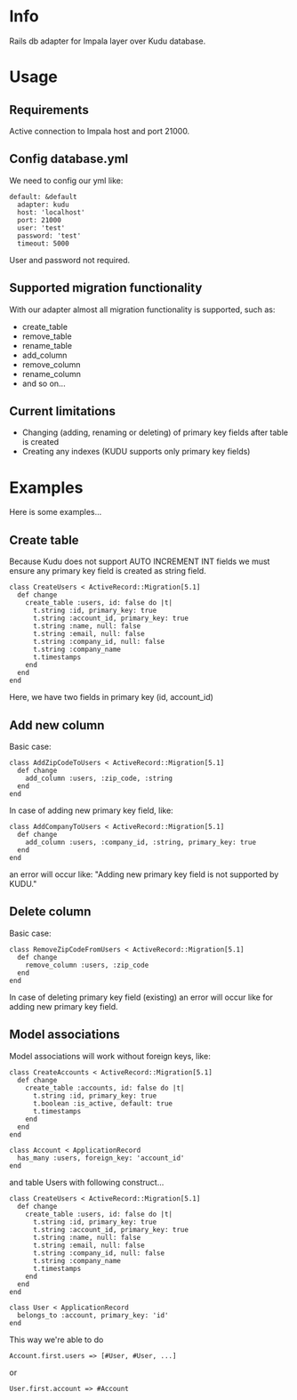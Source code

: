 # Info

Rails db adapter for Impala layer over Kudu database.

# Usage

## Requirements

Active connection to Impala host and port 21000.

## Config database.yml

We need to config our yml like:

```
default: &default
  adapter: kudu
  host: 'localhost'
  port: 21000
  user: 'test'
  password: 'test'
  timeout: 5000
```

User and password not required.

## Supported migration functionality

With our adapter almost all migration functionality is supported, such as:

* create_table
* remove_table
* rename_table
* add_column
* remove_column
* rename_column
* and so on...

## Current limitations

* Changing (adding, renaming or deleting) of primary key fields after table is created
* Creating any indexes (KUDU supports only primary key fields)

# Examples

Here is some examples...

## Create table

Because Kudu does not support AUTO INCREMENT INT fields we must ensure any primary key field is created as string field.

```
class CreateUsers < ActiveRecord::Migration[5.1]
  def change
    create_table :users, id: false do |t|
      t.string :id, primary_key: true
      t.string :account_id, primary_key: true
      t.string :name, null: false
      t.string :email, null: false
      t.string :company_id, null: false
      t.string :company_name
      t.timestamps
    end
  end
end
```

Here, we have two fields in primary key (id, account_id)

## Add new column

Basic case:

```
class AddZipCodeToUsers < ActiveRecord::Migration[5.1]
  def change
    add_column :users, :zip_code, :string
  end
end
```

In case of adding new primary key field, like:

```
class AddCompanyToUsers < ActiveRecord::Migration[5.1]
  def change
    add_column :users, :company_id, :string, primary_key: true
  end
end
```

an error will occur like: "Adding new primary key field is not supported by KUDU."

## Delete column

Basic case:

```
class RemoveZipCodeFromUsers < ActiveRecord::Migration[5.1]
  def change
    remove_column :users, :zip_code
  end
end
```

In case of deleting primary key field (existing) an error will occur like for adding new primary key field.

## Model associations

Model associations will work without foreign keys, like:

```
class CreateAccounts < ActiveRecord::Migration[5.1]
  def change
    create_table :accounts, id: false do |t|
      t.string :id, primary_key: true
      t.boolean :is_active, default: true
      t.timestamps
    end
  end
end

class Account < ApplicationRecord
  has_many :users, foreign_key: 'account_id'
end
```

and table Users with following construct...

```
class CreateUsers < ActiveRecord::Migration[5.1]
  def change
    create_table :users, id: false do |t|
      t.string :id, primary_key: true
      t.string :account_id, primary_key: true
      t.string :name, null: false
      t.string :email, null: false
      t.string :company_id, null: false
      t.string :company_name
      t.timestamps
    end
  end
end

class User < ApplicationRecord
  belongs_to :account, primary_key: 'id'
end
```

This way we're able to do

```
Account.first.users => [#User, #User, ...]
```

or

```
User.first.account => #Account
```
